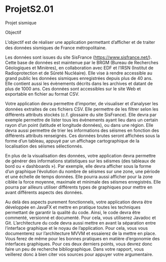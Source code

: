 # ProjetS2.01

Projet sismique

Objectif

L’objectif est de réaliser une application permettant d’aﬃcher et de traiter des données sismiques de France métropolitaine.

Les données sont issues du site SisFrance (https://www.sisfrance.net/). Cette base de données est maintenue par le BRGM (Bureau de Recherches Géologiques et Minières), en collaboration avec EDF et l’IRSN (Institut de Radioprotection et de Sûreté Nucléaire). Elle vise à rendre accessible au grand public les données sismiques enregistrées depuis plus de 40 ans. Elle contient aussi les évènements décrits dans les archives et datant de plus de 1000 ans. Ces données sont accessibles sur le site Web et exportable en fichier au format CSV.

Votre application devra permettre d’importer, de visualiser et d’analyser les données extraites de ces fichiers CSV. Elle permettre de les ﬁltrer selon les différents attributs stockés (c.f. glossaire du site SisFrance). Elle devra par exemple permettre de lister tous les évènements ayant lieu dans un certain rayon d’un point (latitude et longitude données), ou dans une région. Elle devra aussi permettre de trier les informations des séismes en fonction des différents attributs renseignés. Ces données brutes seront affichées sous la forme d’un tableau, appuyé par un affichage cartographique de la localisation des séismes sélectionnés.

En plus de la visualisation des données, votre application devra permettre de générer des informations statistiques sur les séismes (des tableaux de bord ou « dashboards »). Par exemple, elle devra afficher sous la forme d’un graphique l’évolution du nombre de séismes sur une zone, une période et une échelle de temps données. Elle pourra aussi afficher pour la zone ciblée la force moyenne, maximale et minimale des séismes enregistrés. Elle pourra par ailleurs utiliser différents types de graphiques pour mettre en avant différents aspects des données.

Au delà des aspects purement fonctionnels, votre application devra être développée en JavaFX et mettre en pratique toutes les techniques permettant de garantir la qualité du code. Ainsi, le code devra être commenté, versionné et documenté. Pour cela, vous utiliserez Javadoc et Git. L’architecture du code devra aussi mettre en avant la séparation entre l’interface graphique et le noyau de l’application. Pour cela, vous vous documenterez sur l’architecture MVVM et essaierez de la mettre en place. Vous ferez de même pour les bonnes pratiques en matière d’ergonomie des interfaces graphiques. Pour ces deux derniers points, vous devrez donc faire un peu de recherche bibliographique. Dans votre rapport, vous veillerez donc à bien citer vos sources pour appuyer votre argumentaire.
